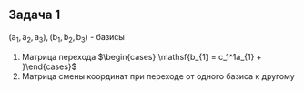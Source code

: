 ## Задача 1
$\mathsf{(a_{1}, a_{2}, a_{3}) , (b_1, b_{2}, b_{3})}$ - базисы
1. Матрица перехода
		$\begin{cases} \mathsf{b_{1} = c_1^1a_{1} + }\end{cases}$
1. Матрица смены координат при переходе от одного базиса к другому